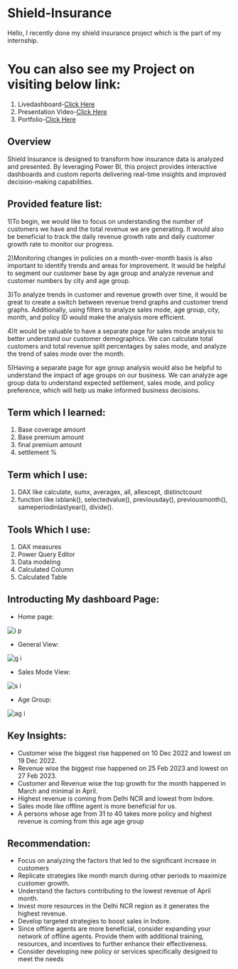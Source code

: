 # Shield-Insurance

Hello, I recently done my shield insurance project which is the part of my internship.

# You can also see my Project on visiting below link:
1) Livedashboard-[Click Here](https://app.powerbi.com/view?r=eyJrIjoiYTQwZDY4MzktZmRhOS00YzdkLThjNTgtZjFmNDM0Y2VlNjE3IiwidCI6ImM2ZTU0OWIzLTVmNDUtNDAzMi1hYWU5LWQ0MjQ0ZGM1YjJjNCJ9)
2) Presentation Video-[Click Here]()
3) Portfolio-[Click Here]()


## Overview

Shield Insurance is designed to transform how insurance data is analyzed and presented. By leveraging Power BI, 
this project provides interactive dashboards and custom reports delivering real-time insights and improved decision-making capabilities.

## Provided feature list:

1)To begin, we would like to focus on understanding the number of customers we have and the total revenue we are generating. It would also be beneficial to track the daily revenue growth rate and daily customer growth rate to monitor our progress.

2)Monitoring changes in policies on a month-over-month basis is also important to identify trends and areas for improvement. It would be helpful to segment our customer base by age group and analyze revenue and customer numbers by city and age group.

3)To analyze trends in customer and revenue growth over time, it would be great to create a switch between revenue trend graphs and customer trend graphs. Additionally, using filters to analyze sales mode, age group, city, month, and policy ID would make the analysis more efficient.

4)It would be valuable to have a separate page for sales mode analysis to better understand our customer demographics. We can calculate total customers and total revenue split percentages by sales mode, and analyze the trend of sales mode over the month.

5)Having a separate page for age group analysis would also be helpful to understand the impact of age groups on our business. We can analyze age group data to understand expected settlement, sales mode, and policy preference, which will help us make informed business decisions.

## Term which I learned:

1) Base coverage amount
2) Base premium amount
3) final premium amount
4) settlement %

## Term which I use:

1) DAX like calculate, sumx, averagex, all, allexcept, distinctcount
2) function like isblank(), selectedvalue(), previousday(), previousmonth(), sameperiodinlastyear(), divide().

## Tools Which I use:

1) DAX measures
2) Power Query Editor
3) Data modeling
4) Calculated Column
5) Calculated Table

## Introducting My dashboard Page:

- Home page:

![i p](https://github.com/samruddhidesh23/Shield-Insurance/assets/167994320/f161fa9d-dc48-452c-acb5-f197435ad822)

- General View:

![g i](https://github.com/samruddhidesh23/Shield-Insurance/assets/167994320/cd4f8f02-599a-472a-a888-8dfe3c362580)

- Sales Mode View:

![s i](https://github.com/samruddhidesh23/Shield-Insurance/assets/167994320/368080f3-5863-4d22-b84f-745c2486b638)

- Age Group:

![ag i](https://github.com/samruddhidesh23/Shield-Insurance/assets/167994320/44987b6c-bcf4-4f08-ae27-37b7f62fe4f6)


## Key Insights:

- Customer wise the biggest rise happened on 10 Dec 2022 and lowest on 19 Dec 2022.
- Revenue wise the biggest rise happened on 25 Feb 2023 and lowest on 27 Feb 2023.
- Customer and Revenue wise the top growth for the month happened in March and minimal in April.
- Highest revenue is coming from Delhi NCR and lowest from Indore.
- Sales mode like offline agent is more beneficial  for us.
- A persons whose age from 31 to 40 takes more policy and highest revenue is coming from this age age group

## Recommendation:
- Focus on analyzing the factors that led to the significant increase in customers
- Replicate  strategies like month march during other periods to maximize customer growth.
- Understand the factors contributing to the lowest revenue of April month.
- Invest more resources in the Delhi NCR region as it generates the highest revenue.
- Develop targeted strategies to boost sales in Indore.
- Since offline agents are more beneficial, consider expanding your network of offline agents. Provide them with additional training, resources, and
  incentives to further enhance their effectiveness.
- Consider developing new policy or services specifically designed to meet the needs






